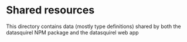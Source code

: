 # Shared resources

This directory contains data (mostly type definitions) shared by both the datasquirel NPM package and the datasquirel web app
